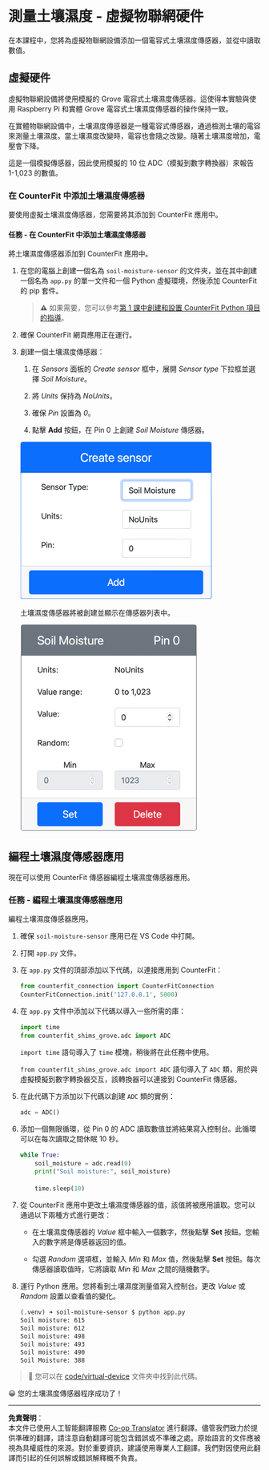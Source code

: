 <!--
CO_OP_TRANSLATOR_METADATA:
{
  "original_hash": "2bf65f162bcebd35fbcba5fd245afac4",
  "translation_date": "2025-08-26T14:45:44+00:00",
  "source_file": "2-farm/lessons/2-detect-soil-moisture/virtual-device-soil-moisture.md",
  "language_code": "hk"
}
-->
# 測量土壤濕度 - 虛擬物聯網硬件

在本課程中，您將為虛擬物聯網設備添加一個電容式土壤濕度傳感器，並從中讀取數值。

## 虛擬硬件

虛擬物聯網設備將使用模擬的 Grove 電容式土壤濕度傳感器。這使得本實驗與使用 Raspberry Pi 和實體 Grove 電容式土壤濕度傳感器的操作保持一致。

在實體物聯網設備中，土壤濕度傳感器是一種電容式傳感器，通過檢測土壤的電容來測量土壤濕度。當土壤濕度改變時，電容也會隨之改變。隨著土壤濕度增加，電壓會下降。

這是一個模擬傳感器，因此使用模擬的 10 位 ADC（模擬到數字轉換器）來報告 1-1,023 的數值。

### 在 CounterFit 中添加土壤濕度傳感器

要使用虛擬土壤濕度傳感器，您需要將其添加到 CounterFit 應用中。

#### 任務 - 在 CounterFit 中添加土壤濕度傳感器

將土壤濕度傳感器添加到 CounterFit 應用中。

1. 在您的電腦上創建一個名為 `soil-moisture-sensor` 的文件夾，並在其中創建一個名為 `app.py` 的單一文件和一個 Python 虛擬環境，然後添加 CounterFit 的 pip 套件。

    > ⚠️ 如果需要，您可以參考[第 1 課中創建和設置 CounterFit Python 項目的指導](../../../1-getting-started/lessons/1-introduction-to-iot/virtual-device.md)。

1. 確保 CounterFit 網頁應用正在運行。

1. 創建一個土壤濕度傳感器：

    1. 在 *Sensors* 面板的 *Create sensor* 框中，展開 *Sensor type* 下拉框並選擇 *Soil Moisture*。

    1. 將 *Units* 保持為 *NoUnits*。

    1. 確保 *Pin* 設置為 *0*。

    1. 點擊 **Add** 按鈕，在 Pin 0 上創建 *Soil Moisture* 傳感器。

    ![土壤濕度傳感器設置](../../../../../translated_images/counterfit-create-soil-moisture-sensor.35266135a5e0ae68b29a684d7db0d2933a8098b2307d197f7c71577b724603aa.hk.png)

    土壤濕度傳感器將被創建並顯示在傳感器列表中。

    ![已創建的土壤濕度傳感器](../../../../../translated_images/counterfit-soil-moisture-sensor.81742b2de0e9de60a3b3b9a2ff8ecc686d428eb6d71820f27a693be26e5aceee.hk.png)

## 編程土壤濕度傳感器應用

現在可以使用 CounterFit 傳感器編程土壤濕度傳感器應用。

### 任務 - 編程土壤濕度傳感器應用

編程土壤濕度傳感器應用。

1. 確保 `soil-moisture-sensor` 應用已在 VS Code 中打開。

1. 打開 `app.py` 文件。

1. 在 `app.py` 文件的頂部添加以下代碼，以連接應用到 CounterFit：

    ```python
    from counterfit_connection import CounterFitConnection
    CounterFitConnection.init('127.0.0.1', 5000)
    ```

1. 在 `app.py` 文件中添加以下代碼以導入一些所需的庫：

    ```python
    import time
    from counterfit_shims_grove.adc import ADC
    ```

    `import time` 語句導入了 `time` 模塊，稍後將在此任務中使用。

    `from counterfit_shims_grove.adc import ADC` 語句導入了 `ADC` 類，用於與虛擬模擬到數字轉換器交互，該轉換器可以連接到 CounterFit 傳感器。

1. 在此代碼下方添加以下代碼以創建 `ADC` 類的實例：

    ```python
    adc = ADC()
    ```

1. 添加一個無限循環，從 Pin 0 的 ADC 讀取數值並將結果寫入控制台。此循環可以在每次讀取之間休眠 10 秒。

    ```python
    while True:
        soil_moisture = adc.read(0)
        print("Soil moisture:", soil_moisture)
    
        time.sleep(10)
    ```

1. 從 CounterFit 應用中更改土壤濕度傳感器的值，該值將被應用讀取。您可以通過以下兩種方式進行更改：

    * 在土壤濕度傳感器的 *Value* 框中輸入一個數字，然後點擊 **Set** 按鈕。您輸入的數字將是傳感器返回的值。

    * 勾選 *Random* 選項框，並輸入 *Min* 和 *Max* 值，然後點擊 **Set** 按鈕。每次傳感器讀取值時，它將讀取 *Min* 和 *Max* 之間的隨機數字。

1. 運行 Python 應用。您將看到土壤濕度測量值寫入控制台。更改 *Value* 或 *Random* 設置以查看值的變化。

    ```output
    (.venv) ➜ soil-moisture-sensor $ python app.py 
    Soil moisture: 615
    Soil moisture: 612
    Soil moisture: 498
    Soil moisture: 493
    Soil moisture: 490
    Soil Moisture: 388
    ```

> 💁 您可以在 [code/virtual-device](../../../../../2-farm/lessons/2-detect-soil-moisture/code/virtual-device) 文件夾中找到此代碼。

😀 您的土壤濕度傳感器程序成功了！

---

**免責聲明**：  
本文件已使用人工智能翻譯服務 [Co-op Translator](https://github.com/Azure/co-op-translator) 進行翻譯。儘管我們致力於提供準確的翻譯，請注意自動翻譯可能包含錯誤或不準確之處。原始語言的文件應被視為具權威性的來源。對於重要資訊，建議使用專業人工翻譯。我們對因使用此翻譯而引起的任何誤解或錯誤解釋概不負責。